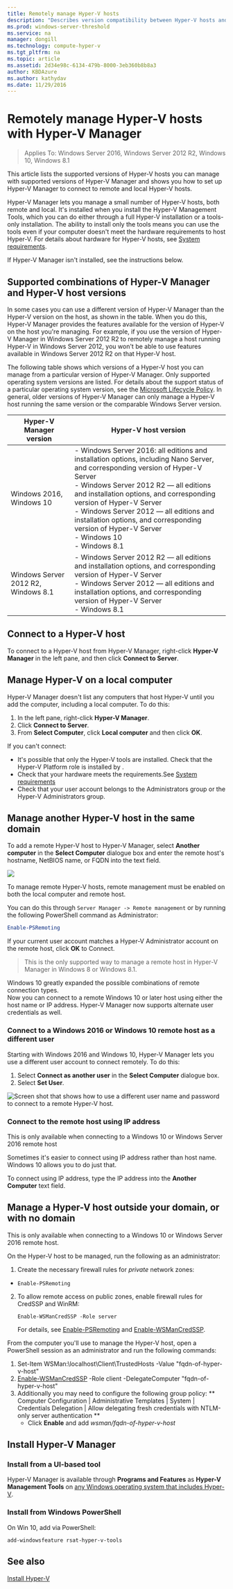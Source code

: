 ```yaml
---
title: Remotely manage Hyper-V hosts
description: "Describes version compatibility between Hyper-V hosts and Hyper-V Manager and how to connect to remote hosts in different environments, including cross-domain and standalone."
ms.prod: windows-server-threshold
ms.service: na
manager: dongill
ms.technology: compute-hyper-v
ms.tgt_pltfrm: na
ms.topic: article
ms.assetid: 2d34e98c-6134-479b-8000-3eb360b8b8a3
author: KBDAzure
ms.author: kathydav
ms.date: 11/29/2016
---
```

# Remotely manage Hyper-V hosts with Hyper-V Manager

>Applies To: Windows Server 2016, Windows Server 2012 R2, Windows 10, Windows 8.1

This article lists the supported versions of Hyper-V hosts you can manage with supported versions of Hyper-V Manager and shows you how to set up Hyper-V Manager to connect to remote and local Hyper-V hosts. 

Hyper-V Manager lets you manage a small number of Hyper-V hosts, both remote and local. It's installed when you install the Hyper-V Management Tools, which you can do either through a full Hyper-V installation or a tools-only installation. The ability to install only the tools means you can use the tools even if your computer doesn't meet the hardware requirements to host Hyper-V.  For details about hardware for Hyper-V hosts, see [System requirements](..\System-requirements-for-Hyper-V-on-Windows.md). 

If Hyper-V Manager isn't installed, see the instructions below.

## Supported combinations of Hyper-V Manager and Hyper-V host versions

In some cases you can use a different version of Hyper-V Manager than the Hyper-V version on the host, as shown in the table. When you do this, Hyper-V Manager provides the features available for the version of Hyper-V on the host you're managing. For example, if you use the version of Hyper-V Manager in Windows Server 2012 R2 to remotely manage a host running Hyper-V in Windows Server 2012, you won't be able to use features available in Windows Server 2012 R2 on that Hyper-V host.

The following table shows which versions of a Hyper-V host you can manage from a particular version of Hyper-V Manager. Only supported operating system versions are listed. For details about the support status of a particular operating system version, see the [Microsoft Lifecycle Policy](https://support.microsoft.com/lifecycle). In general, older versions of Hyper-V Manager can only manage a Hyper-V host running the same version or the comparable Windows Server version.

|Hyper-V Manager version | Hyper-V host version|
|---|---|
|Windows 2016, Windows 10|- Windows Server 2016: all editions and installation options, including Nano Server, and corresponding version of Hyper-V Server <br>- Windows Server 2012 R2 — all editions and installation options, and corresponding version of Hyper-V Server <br>- Windows Server 2012 — all editions and installation options, and corresponding version of Hyper-V Server <br> - Windows 10 <br> - Windows 8.1  |
| Windows Server 2012 R2, Windows 8.1 | - Windows Server 2012 R2 — all editions and installation options, and corresponding version of Hyper-V Server <br>- Windows Server 2012 — all editions and installation options, and corresponding version of Hyper-V Server <br>- Windows 8.1 

## Connect to a Hyper-V host

To connect to a Hyper-V host from Hyper-V Manager, right-click **Hyper-V Manager** in the left pane, and then click **Connect to Server**.

## Manage Hyper-V on a local computer
Hyper-V Manager doesn't list any computers that host Hyper-V until you add the computer, including a local computer. To do this:

1. In the left pane, right-click **Hyper-V Manager**.
2. Click **Connect to Server**.
3. From **Select Computer**, click **Local computer** and then click **OK**.

If you can't connect:

* It's possible that only the Hyper-V tools are installed. Check that the Hyper-V Platform role is installed by . 
* Check that your hardware meets the requirements.See [System requirements](..\System-requirements-for-Hyper-V-on-Windows.md)
* Check that your user account belongs to the Administrators group or the Hyper-V Administrators group.

## Manage another Hyper-V host in the same domain ##

To add a remote Hyper-V host to Hyper-V Manager, select **Another computer** in the **Select Computer** dialogue box and enter the remote host's hostname, NetBIOS name, or FQDN into the text field.

![](media/HyperVManager-ConnectToRemoteHost.png)

To manage remote Hyper-V hosts, remote management must be enabled on both the local computer and remote host.

You can do this through `Server Manager -> Remote management` or by running the following PowerShell command as Administrator: 

``` PowerShell
Enable-PSRemoting
```

If your current user account matches a Hyper-V Administrator account on the remote host, click **OK** to Connect.  

> This is the only supported way to manage a remote host in Hyper-V Manager in Windows 8 or Windows 8.1.

Windows 10 greatly expanded the possible combinations of remote connection types.  
Now you can connect to a remote Windows 10 or later host using either the host name or IP address. Hyper-V Manager now supports alternate user credentials as well.  

### Connect to a Windows 2016 or Windows 10 remote host as a different user

Starting with Windows 2016 and Windows 10, Hyper-V Manager lets you use a different user account to connect remotely. To do this:

1. Select **Connect as another user** in the **Select Computer** dialogue box.
2. Select **Set User**.

![Screen shot that shows how to use a different user name and password to connect to a remote Hyper-V host.](media/HyperVManager-ConnectToRemoteHostAltCreds.png)

### Connect to the remote host using IP address

This is only available when connecting to a Windows 10 or Windows Server 2016 remote host

Sometimes it's easier to connect using IP address rather than host name. Windows 10 allows you to do just that.

To connect using IP address, type the IP address into the **Another Computer** text field.

## Manage a Hyper-V host outside your domain, or with no domain

This is only available when connecting to a Windows 10 or Windows Server 2016 remote host.

On the Hyper-V host to be managed, run the following as an administrator:

1. Create the necessary firewall rules for *private* network zones: 	
  - ```Enable-PSRemoting```
2. To allow remote access on public zones, enable firewall rules for CredSSP and WinRM:
  
   ```Enable-WSManCredSSP -Role server```

    For details, see [Enable-PSRemoting](https://technet.microsoft.com/library/hh849694.aspx) and [Enable-WSManCredSSP](https://technet.microsoft.com/library/hh849872.aspx).

From the computer you'll use to manage the Hyper-V host, open a PowerShell session as an administrator and run the following commands:

1. Set-Item WSMan:\localhost\Client\TrustedHosts -Value "fqdn-of-hyper-v-host"
2. [Enable-WSManCredSSP](https://technet.microsoft.com/en-us/library/hh849872.aspx) -Role client -DelegateComputer "fqdn-of-hyper-v-host"
3. Additionally you may need to configure the following group policy: ** Computer Configuration | Administrative Templates | System | Credentials Delegation | Allow delegating fresh credentials with NTLM-only server authentication **
    * Click **Enable** and add *wsman/fqdn-of-hyper-v-host*

## Install Hyper-V Manager

### Install from a UI-based tool

Hyper-V Manager is available through **Programs and Features** as **Hyper-V Management Tools** on [any Windows operating system that includes Hyper-V](../quick_start/walkthrough_compatibility.md#operating-system-requirements).

### Install from Windows PowerShell

On Win 10, add via PowerShell:

```add-windowsfeature rsat-hyper-v-tools```

## See also  
 
[Install Hyper-V](..\get-started\Install-the-Hyper-V-role-on-Windows-Server.md) 


